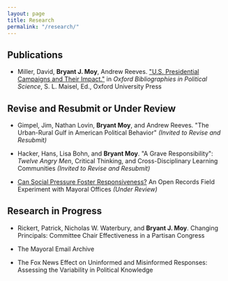 ```yaml
---
layout: page
title: Research
permalink: "/research/"
---
```

## Publications
* Miller, David, **Bryant J. Moy**, Andrew Reeves. ["U.S. Presidential Campaigns and Their Impact."](http://www.oxfordbibliographies.com/view/document/obo-9780199756223/obo-9780199756223-0156.xml) in *Oxford Bibliographies in Political Science*, S. L. Maisel, Ed., Oxford University Press

<!-- +## Invited to Revise and Resubmit or Under Review+ -->
## Revise and Resubmit or Under Review
* Gimpel, Jim, Nathan Lovin, **Bryant Moy**, and Andrew Reeves. "The Urban-Rural Gulf in American Political Behavior" *(Invited to Revise and Resubmit)*

* Hacker, Hans, Lisa Bohn, and **Bryant Moy**. "A Grave Responsibility": *Twelve Angry Men*, Critical Thinking, and Cross-Disciplinary Learning Communities *(Invited to Revise and Resubmit)*

* [Can Social Pressure Foster Responsiveness?](Projects/SocialPressureMayors.md) An Open Records Field Experiment with Mayoral Offices *(Under Review)*

## Research in Progress

* Rickert, Patrick, Nicholas W. Waterbury, and **Bryant J. Moy**. Changing Principals: Committee Chair Effectiveness in a Partisan Congress
<!--[Changing Principals: Committee Chair Effectiveness in a Partisan Congress](Projects/LES.md) --> 

* The Mayoral Email Archive

* The Fox News Effect on Uninformed and Misinformed Responses: Assessing the Variability in Political Knowledge

